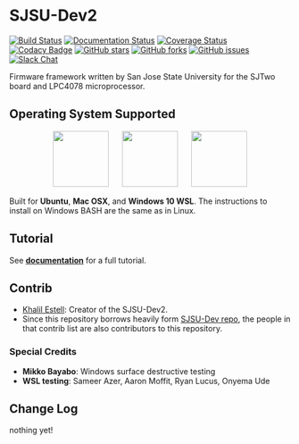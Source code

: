 # SJSU-Dev2

[![Build Status](https://travis-ci.org/kammce/SJSU-Dev2.svg?branch=master)](https://travis-ci.org/kammce/SJSU-Dev2)
[![Documentation Status](https://readthedocs.org/projects/sjsu-dev/badge/?version=latest)](http://sjsu-dev2.readthedocs.io/en/latest)
[![Coverage Status](https://coveralls.io/repos/github/kammce/SJSU-Dev2/badge.svg)](https://coveralls.io/github/kammce/SJSU-Dev2)
[![Codacy Badge](https://api.codacy.com/project/badge/Grade/6f004895337c42459f881db938e84885)](https://www.codacy.com/app/kammce/SJSU-Dev2?utm_source=github.com&amp;utm_medium=referral&amp;utm_content=kammce/SJSU-Dev2&amp;utm_campaign=Badge_Grade)
[![GitHub stars](https://img.shields.io/github/stars/kammce/SJSU-Dev2.svg)](https://github.com/kammce/SJSU-Dev2/stargazers)
[![GitHub forks](https://img.shields.io/github/forks/kammce/SJSU-Dev2.svg)](https://github.com/kammce/SJSU-Dev2/network)
[![GitHub issues](https://img.shields.io/github/issues/kammce/SJSU-Dev2.svg)](https://github.com/kammce/SJSU-Dev2/issues)
[![Slack Chat](https://img.shields.io/badge/join-slack-purple.svg?logo=slack&longCache=true&style=flat)](https://slofile.com/slack/sjsu-dev2)

Firmware framework written by San Jose State University for the SJTwo board and
LPC4078 microprocessor.

## Operating System Supported

<p align="center">
<img src="https://assets.ubuntu.com/v1/29985a98-ubuntu-logo32.png" height="100px"/>
&nbsp;&nbsp;&nbsp;&nbsp;
<img src="http://cdn.osxdaily.com/wp-content/uploads/2010/10/giant-apple-logo-bw.png" height="100px" />
&nbsp;&nbsp;&nbsp;&nbsp;
<img src="https://cdn.worldvectorlogo.com/logos/microsoft-windows-22.svg" height="100px" />
</p>

Built for **Ubuntu**, **Mac OSX**, and **Windows 10 WSL**.
The instructions to install on Windows BASH are the same as in Linux.

## Tutorial

See **[documentation](http://sjsu-dev2.readthedocs.io/en/latest/?badge=latest)**
for a full tutorial.

## Contrib
* [Khalil Estell](http://kammce.io): Creator of the SJSU-Dev2.
* Since this repository borrows heavily form
[SJSU-Dev repo](https://github.com/kammce/SJSU-Dev), the people in that contrib
list are also contributors to this repository.

### Special Credits
* **Mikko Bayabo**: Windows surface destructive testing
* **WSL testing**: Sameer Azer, Aaron Moffit, Ryan Lucus, Onyema Ude

## Change Log
nothing yet!
